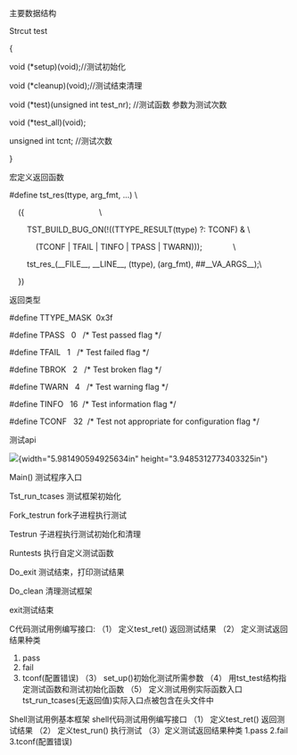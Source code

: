 主要数据结构

Strcut test

{

void (\*setup)(void);//测试初始化

void (\*cleanup)(void);//测试结束清理

void (\*test)(unsigned int test_nr); //测试函数 参数为测试次数

void (\*test_all)(void);

unsigned int tcnt; //测试次数

}

宏定义返回函数

#define tst_res(ttype, arg_fmt, \...) \\

    ({                                  \\

        TST_BUILD_BUG_ON(!((TTYPE_RESULT(ttype) ?: TCONF) & \\

            (TCONF \| TFAIL \| TINFO \| TPASS \| TWARN)));            
 \\

        tst_res\_(\_\_FILE\_\_, \_\_LINE\_\_, (ttype), (arg_fmt),
##\_\_VA_ARGS\_\_);\\

    })

返回类型

#define TTYPE_MASK  0x3f

#define TPASS   0   /\* Test passed flag \*/

#define TFAIL   1   /\* Test failed flag \*/

#define TBROK   2   /\* Test broken flag \*/

#define TWARN   4   /\* Test warning flag \*/

#define TINFO   16  /\* Test information flag \*/

#define TCONF   32  /\* Test not appropriate for configuration flag \*/

测试api

![](media/image1.png){width="5.981490594925634in"
height="3.9485312773403325in"}

Main() 测试程序入口

Tst_run_tcases 测试框架初始化

Fork_testrun fork子进程执行测试

Testrun 子进程执行测试初始化和清理

Runtests 执行自定义测试函数

Do_exit 测试结束，打印测试结果

Do_clean 清理测试框架

exit测试结束


C代码测试用例编写接口:
（1）	定义test_ret() 返回测试结果
（2）	定义测试返回结果种类
1.	pass
2.	fail
3.	tconf(配置错误)
（3）	set_up()初始化测试所需参数
（4）	用tst_test结构指定测试函数和测试初始化函数
（5）	定义测试用例实际函数入口tst_run_tcases(无返回值)实际入口点被包含在头文件中




Shell测试用例基本框架
shell代码测试用例编写接口
（1）	定义test_ret() 返回测试结果
（2）	定义test_run() 执行测试
（3）定义测试返回结果种类
1.pass
2.fail
3.tconf(配置错误)
